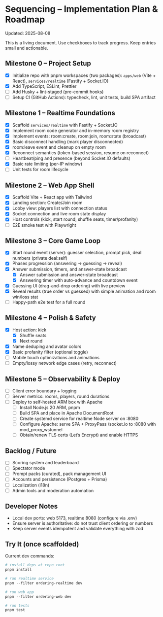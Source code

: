 # Sequencing – Implementation Plan & Roadmap

Updated: 2025-08-08

This is a living document. Use checkboxes to track progress. Keep entries small and actionable.

## Milestone 0 – Project Setup
- [x] Initialize repo with pnpm workspaces (two packages): `apps/web` (Vite + React), `services/realtime` (Fastify + Socket.IO)
- [x] Add TypeScript, ESLint, Prettier
- [ ] Add Husky + lint-staged (pre-commit hooks)
- [ ] Setup CI (GitHub Actions): typecheck, lint, unit tests, build SPA artifact

## Milestone 1 – Realtime Foundations
- [x] Scaffold `services/realtime` with Fastify + Socket.IO
- [x] Implement room code generator and in-memory room registry
- [x] Implement events: room:create, room:join, room:state (broadcast)
- [x] Basic disconnect handling (mark player disconnected)
- [x] room:leave event and cleanup on empty room
 - [x] Reconnect semantics (token-based session, resume on reconnect)
 - [ ] Heartbeat/ping and presence (beyond Socket.IO defaults)
 - [x] Basic rate limiting (per-IP window)
 - [ ] Unit tests for room lifecycle

## Milestone 2 – Web App Shell
- [x] Scaffold Vite + React app with Tailwind
- [x] Landing section: Create/Join room
- [x] Lobby view: players list with connection status
- [x] Socket connection and live room state display
 - [x] Host controls (kick, start round, shuffle seats, timer/profanity)
- [ ] E2E smoke test with Playwright

## Milestone 3 – Core Game Loop
- [x] Start round event (server): guesser selection, prompt pick, deal numbers (private deal:self)
 - [x] Phases progression (answering -> guessing -> reveal)
 - [x] Answer submission, timers, and answer-state broadcast
	- [x] Answer submission and answer-state broadcast
	- [x] Answering timer with auto-advance and countdown event
 - [x] Guessing UI (drag-and-drop ordering) with live preview
 - [x] Reveal results (true order vs guessed) with simple animation and room win/loss stat
- [ ] Happy-path e2e test for a full round

## Milestone 4 – Polish & Safety
- [x] Host action: kick
 	- [x] Shuffle seats
 	- [x] Next round
 - [x] Name deduping and avatar colors
 - [x] Basic profanity filter (optional toggle)
- [ ] Mobile touch optimizations and animations
- [ ] Empty/lossy network edge cases (retry, reconnect)

## Milestone 5 – Observability & Deploy
- [ ] Client error boundary + logging
- [ ] Server metrics: rooms, players, round durations
- [ ] Deploy to self-hosted ARM box with Apache
	- [ ] Install Node.js 20 ARM, pnpm
	- [ ] Build SPA and place in Apache DocumentRoot
	- [ ] Create systemd service for realtime Node server on :8080
	- [ ] Configure Apache: serve SPA + ProxyPass /socket.io to :8080 with mod_proxy_wstunnel
	- [ ] Obtain/renew TLS certs (Let’s Encrypt) and enable HTTPS

## Backlog / Future
- [ ] Scoring system and leaderboard
- [ ] Spectator mode
- [ ] Prompt packs (curated), pack management UI
- [ ] Accounts and persistence (Postgres + Prisma)
- [ ] Localization (i18n)
- [ ] Admin tools and moderation automation

## Developer Notes
- Local dev ports: web 5173, realtime 8080 (configure via .env)
- Ensure server is authoritative: do not trust client ordering or numbers
- Keep server events idempotent and validate everything with zod

## Try It (once scaffolded)
Current dev commands:
```powershell
# install deps at repo root
pnpm install

# run realtime service
pnpm --filter ordering-realtime dev

# run web app
pnpm --filter ordering-web dev

# run tests
pnpm test
```
